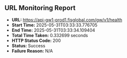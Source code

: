 ## URL Monitoring Report

- **URL:** https://api-gw1-prod1.fisglobal.com/gw/v1/health
- **Start Time:** 2025-05-31T03:33:33.776705
- **End Time:** 2025-05-31T03:33:34.109404
- **Total Time Taken:** 0.332699 seconds
- **HTTP Status Code:** 200
- **Status:** Success
- **Failure Reason:** N/A
